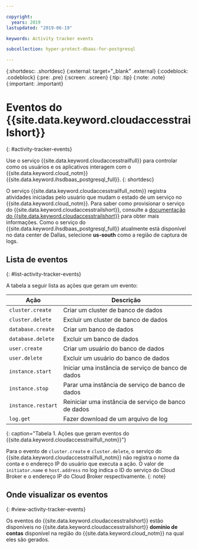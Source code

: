 ```yaml
---

copyright:
  years: 2019
lastupdated: "2019-06-19"

keywords: Activity tracker events

subcollection: hyper-protect-dbaas-for-postgresql

---
```


{:shortdesc: .shortdesc}
{:external: target="_blank" .external}
{:codeblock: .codeblock}
{:pre: .pre}
{:screen: .screen}
{:tip: .tip}
{:note: .note}
{:important: .important}

# Eventos do {{site.data.keyword.cloudaccesstrailshort}}
{: #activity-tracker-events}

Use o serviço {{site.data.keyword.cloudaccesstrailfull}} para controlar como os usuários e os aplicativos interagem com o {{site.data.keyword.cloud_notm}} {{site.data.keyword.ihsdbaas_postgresql_full}}.
{: shortdesc}

O serviço {{site.data.keyword.cloudaccesstrailfull_notm}} registra atividades iniciadas pelo usuário que mudam o estado de um serviço no {{site.data.keyword.cloud_notm}}. Para saber como provisionar o serviço do {{site.data.keyword.cloudaccesstrailshort}}, consulte a [documentação do {{site.data.keyword.cloudaccesstrailshort}}](/docs/services/Activity-Tracker-with-LogDNA?topic=logdnaat-getting-started) para obter mais informações. Como o serviço do {{site.data.keyword.ihsdbaas_postgresql_full}} atualmente está disponível no data center de Dallas, selecione **us-south** como a região de captura de logs.

## Lista de eventos
{: #list-activity-tracker-events}

A tabela a seguir lista as ações que geram um evento:

| Ação                 | Descrição                               |
| ---------------------- | ----------------------------------------- |
| `cluster.create` | Criar um cluster de banco de dados                 |
| `cluster.delete` | Excluir um cluster de banco de dados                 |
| `database.create` | Criar um banco de dados                  |
| `database.delete` | Excluir um banco de dados                  |
| `user.create`     | Criar um usuário do banco de dados                    |
| `user.delete`     | Excluir um usuário do banco de dados                    |
| `instance.start` | Iniciar uma instância de serviço de banco de dados         |
| `instance.stop`  | Parar uma instância de serviço de banco de dados          |
| `instance.restart`  | Reiniciar uma instância de serviço de banco de dados          |
| `log.get`       | Fazer download de um arquivo de log |
{: caption="Tabela 1. Ações que geram eventos do  {{site.data.keyword.cloudaccesstrailfull_notm}}"}

Para o evento de `cluster.create` e `cluster.delete`, o serviço do {{site.data.keyword.cloudaccesstrailfull_notm}} não registra o nome da conta e o endereço IP do usuário que executa a ação. O valor de `initiator.name` e `host.address` no log indica o ID do serviço do Cloud Broker e o endereço IP do Cloud Broker respectivamente.
{: note}

## Onde visualizar os eventos
{: #view-activity-tracker-events}

<!-- Option 2: Add the following sentence if your service sends events to the account domain. -->

Os eventos do {{site.data.keyword.cloudaccesstrailshort}} estão disponíveis no
{{site.data.keyword.cloudaccesstrailshort}} **domínio de contas** disponível na região do
{{site.data.keyword.cloud_notm}} na qual eles são gerados.
